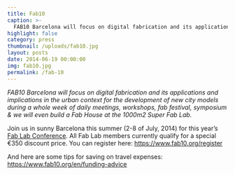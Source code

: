 ```yaml
---
title: Fab10
caption: >-
  FAB10 Barcelona will focus on digital fabrication and its applications and implications in the urban context for the development of new city models during a whole week of daily meetings, workshops, fab festival, symposium & we will even build a Fab House at the 1000m2 Super Fab Lab.
highlight: false
category: press
thumbnail: /uploads/fab10.jpg
layout: posts
date: 2014-06-19 00:00:00
img: fab10.jpg
permalink: /fab-10
---
```


*FAB10 Barcelona will focus on digital fabrication and its applications and implications in the urban context for the development of new city models during a whole week of daily meetings, workshops, fab festival, symposium & we will even build a Fab House at the 1000m2 Super Fab Lab.*

Join us in sunny Barcelona this summer (2-8 of July, 2014) for this year’s <a href="[https://www.fab10.org/en/home" target="_blank">Fab Lab Conference</a>. All Fab Lab members currently qualify for a special €350 discount price. You can register here: https://www.fab10.org/register

And here are some tips for saving on travel expenses: https://www.fab10.org/en/funding-advice
